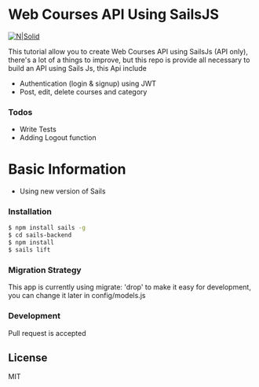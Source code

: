# Web Courses API Using SailsJS

[![N|Solid](https://cldup.com/dTxpPi9lDf.thumb.png)](https://nodesource.com/products/nsolid)

This tutorial allow you to create Web Courses API using SailsJs (API only), there's a lot of a things to improve, but this repo is provide all necessary to build an API using Sails Js, this Api include

  - Authentication (login & signup) using JWT
  - Post, edit, delete courses and category
  

### Todos

 - Write Tests
 - Adding Logout function

# Basic Information

  - Using new version of Sails

### Installation

```sh
$ npm install sails -g
$ cd sails-backend
$ npm install
$ sails lift
```

### Migration Strategy

This app is currently using migrate: 'drop' to make it easy for development, you can change it later in config/models.js


### Development

Pull request is accepted



License
----

MIT
